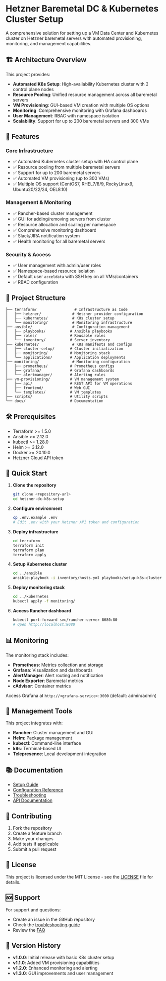 # Hetzner Baremetal DC & Kubernetes Cluster Setup

A comprehensive solution for setting up a VM Data Center and Kubernetes cluster on Hetzner baremetal servers with automated provisioning, monitoring, and management capabilities.

## 🏗️ Architecture Overview

This project provides:
- **Automated K8s Setup**: High-availability Kubernetes cluster with 3 control plane nodes
- **Resource Pooling**: Unified resource management across all baremetal servers
- **VM Provisioning**: GUI-based VM creation with multiple OS options
- **Monitoring**: Comprehensive monitoring with Grafana dashboards
- **User Management**: RBAC with namespace isolation
- **Scalability**: Support for up to 200 baremetal servers and 300 VMs

## 🚀 Features

### Core Infrastructure
- ✅ Automated Kubernetes cluster setup with HA control plane
- ✅ Resource pooling from multiple baremetal servers
- ✅ Support for up to 200 baremetal servers
- ✅ Automated VM provisioning (up to 300 VMs)
- ✅ Multiple OS support (CentOS7, RHEL7/8/9, RockyLinux9, Ubuntu20/22/24, OEL8.10)

### Management & Monitoring
- ✅ Rancher-based cluster management
- ✅ GUI for adding/removing servers from cluster
- ✅ Resource allocation and scaling per namespace
- ✅ Comprehensive monitoring dashboard
- ✅ Slack/JIRA notification system
- ✅ Health monitoring for all baremetal servers

### Security & Access
- ✅ User management with admin/user roles
- ✅ Namespace-based resource isolation
- ✅ Default user `acceldata` with SSH key on all VMs/containers
- ✅ RBAC configuration

## 📁 Project Structure

```
├── terraform/                 # Infrastructure as Code
│   ├── hetzner/              # Hetzner provider configuration
│   ├── kubernetes/           # K8s cluster setup
│   └── monitoring/           # Monitoring infrastructure
├── ansible/                  # Configuration management
│   ├── playbooks/           # Ansible playbooks
│   ├── roles/               # Reusable roles
│   └── inventory/           # Server inventory
├── kubernetes/               # K8s manifests and configs
│   ├── cluster-setup/       # Cluster initialization
│   ├── monitoring/          # Monitoring stack
│   └── applications/        # Application deployments
├── monitoring/               # Monitoring configuration
│   ├── prometheus/          # Prometheus configs
│   ├── grafana/             # Grafana dashboards
│   └── alertmanager/        # Alerting rules
├── vm-provisioning/         # VM management system
│   ├── api/                 # REST API for VM operations
│   ├── frontend/            # Web GUI
│   └── templates/           # VM templates
├── scripts/                 # Utility scripts
└── docs/                    # Documentation
```

## 🛠️ Prerequisites

- Terraform >= 1.5.0
- Ansible >= 2.12.0
- kubectl >= 1.28.0
- Helm >= 3.12.0
- Docker >= 20.10.0
- Hetzner Cloud API token

## 🚀 Quick Start

1. **Clone the repository**
   ```bash
   git clone <repository-url>
   cd hetzner-dc-k8s-setup
   ```

2. **Configure environment**
   ```bash
   cp .env.example .env
   # Edit .env with your Hetzner API token and configuration
   ```

3. **Deploy infrastructure**
   ```bash
   cd terraform
   terraform init
   terraform plan
   terraform apply
   ```

4. **Setup Kubernetes cluster**
   ```bash
   cd ../ansible
   ansible-playbook -i inventory/hosts.yml playbooks/setup-k8s-cluster.yml
   ```

5. **Deploy monitoring stack**
   ```bash
   cd ../kubernetes
   kubectl apply -f monitoring/
   ```

6. **Access Rancher dashboard**
   ```bash
   kubectl port-forward svc/rancher-server 8080:80
   # Open http://localhost:8080
   ```

## 📊 Monitoring

The monitoring stack includes:
- **Prometheus**: Metrics collection and storage
- **Grafana**: Visualization and dashboards
- **AlertManager**: Alert routing and notification
- **Node Exporter**: Baremetal metrics
- **cAdvisor**: Container metrics

Access Grafana at `http://<grafana-service>:3000` (default: admin/admin)

## 🔧 Management Tools

This project integrates with:
- **Rancher**: Cluster management and GUI
- **Helm**: Package management
- **kubectl**: Command-line interface
- **k9s**: Terminal-based UI
- **Telepresence**: Local development integration

## 📚 Documentation

- [Setup Guide](docs/setup-guide.md)
- [Configuration Reference](docs/configuration.md)
- [Troubleshooting](docs/troubleshooting.md)
- [API Documentation](docs/api.md)

## 🤝 Contributing

1. Fork the repository
2. Create a feature branch
3. Make your changes
4. Add tests if applicable
5. Submit a pull request

## 📄 License

This project is licensed under the MIT License - see the [LICENSE](LICENSE) file for details.

## 🆘 Support

For support and questions:
- Create an issue in the GitHub repository
- Check the [troubleshooting guide](docs/troubleshooting.md)
- Review the [FAQ](docs/faq.md)

## 🔄 Version History

- **v1.0.0**: Initial release with basic K8s cluster setup
- **v1.1.0**: Added VM provisioning capabilities
- **v1.2.0**: Enhanced monitoring and alerting
- **v1.3.0**: GUI improvements and user management
